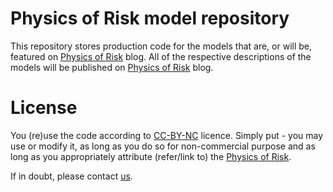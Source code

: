 # Physics of Risk model repository

This repository stores production code for the models that are, or will be, featured on [Physics of Risk](http://rf.mokslasplius.lt/) blog. All of the respective descriptions of the models will be published on [Physics of Risk](http://rf.mokslasplius.lt/) blog.

# License

You (re)use the code according to [CC-BY-NC](https://creativecommons.org/licenses/by-nc/4.0/) licence. Simply put - you may use or modify it, as long as you do so for non-commercial purpose and as long as you appropriately attribute (refer/link to) the [Physics of Risk](http://rf.mokslasplius.lt/).

If in doubt, please contact [us](http://rf.mokslasplius.lt/about/).
